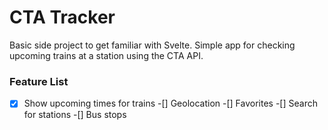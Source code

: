 # CTA Tracker

Basic side project to get familiar with Svelte. Simple app for checking upcoming trains at a station using the CTA API.

### Feature List

-[x] Show upcoming times for trains
-[] Geolocation
-[] Favorites
-[] Search for stations
-[] Bus stops
